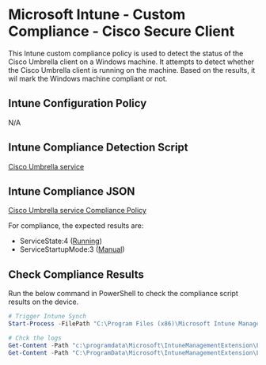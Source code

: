 # Microsoft Intune - Custom Compliance - Cisco Secure Client

This Intune custom compliance policy is used to detect the status of the Cisco Umbrella client on a Windows machine. It attempts to detect whether the Cisco Umbrella client is running on the machine. Based on the results, it wil mark the Windows machine compliant or not.

## Intune Configuration Policy

N/A

## Intune Compliance Detection Script

[Cisco Umbrella service](./Detect-Cisco-Umbrella.ps1)

## Intune Compliance JSON

[Cisco Umbrella service Compliance Policy](./Detect-Cisco-Umbrella.json)

For compliance, the expected results are:

- ServiceState:4 ([Running](https://learn.microsoft.com/en-us/dotnet/api/system.serviceprocess.servicecontrollerstatus?view=dotnet-plat-ext-8.0))
- ServiceStartupMode:3 ([Manual](https://learn.microsoft.com/en-us/dotnet/api/system.serviceprocess.servicestartmode?view=dotnet-plat-ext-8.0))

## Check Compliance Results

Run the below command in PowerShell to check the compliance script results on the device.

```powershell
# Trigger Intune Synch
Start-Process -FilePath "C:\Program Files (x86)\Microsoft Intune Management Extension\Microsoft.Management.Services.IntuneWindowsAgent.exe" -ArgumentList intunemanagementextension://synccompliance
```

```powershell
# Chck the logs
Get-Content -Path "c:\programdata\Microsoft\IntuneManagementExtension\Logs\AgentExecutor.log" | Select-String -Pattern 'ServiceState|ServiceStartupMode'
Get-Content -Path "C:\ProgramData\Microsoft\IntuneManagementExtension\Logs\HealthScripts.log" | Select-String -Pattern 'ServiceState|ServiceStartupMode'
```
